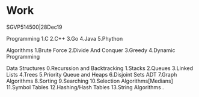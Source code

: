 # Work

SGVP514500|28Dec19

Programming
1.C
2.C++ 
3.Go 
4.Java 
5.Phython 

Algorithms
1.Brute Force
2.Divide And Conquer
3.Greedy 
4.Dynamic Programming

Data Structures
0.Recurssion and Backtracking
1.Stacks
2.Queues
3.Linked Lists
4.Trees
5.Priority Queue and Heaps
6.Disjoint Sets ADT
7.Graph Algorithms
8.Sorting
9.Searching
10.Selection Algorithms[Medians]
11.Symbol Tables
12.Hashing/Hash Tables
13.String Algorithms
.


